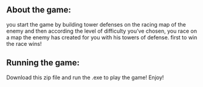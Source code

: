 ## About the game:
you start the game by building tower defenses on the racing map of the enemy and then according the level of difficulty you’ve chosen, you race on a map the enemy has created for you with his towers of defense. first to win the race wins!

## Running the game:
Download this zip file and run the .exe to play the game!
Enjoy!
